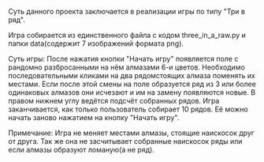 Суть данного проекта заключается в реализации игры по типу "Три в ряд".

Игра собирается из единственного файла с кодом three_in_a_raw.py и 
папки data(содержит 7 изображений формата png).

Суть игры:
После нажатия кнопки "Начать игру" появляется поле с рандомно 
разбросанными на нём алмазами 6-и цветов. Необходимо последовательными 
кликами на два рядомстоящих алмаза поменять их местами.
Если после этой смены на поле образуется ряд из 3 или более 
одинаковых алмазов они исчезают и им на замену появляются новые.
В правом нижнем углу ведётся подсчёт собранных рядов.
Игра заканчивается, как только пользователь собирает 10 рядов.
Её можно начать заново нажатием на кнопку "Начать игру".

Примечание:
Игра не меняет местами алмазы, стоящие наискосок друг от друга. 
Так же она не засчитывает собранные наискосок ряды или если алмазы 
образуют ломаную(а не ряд).
